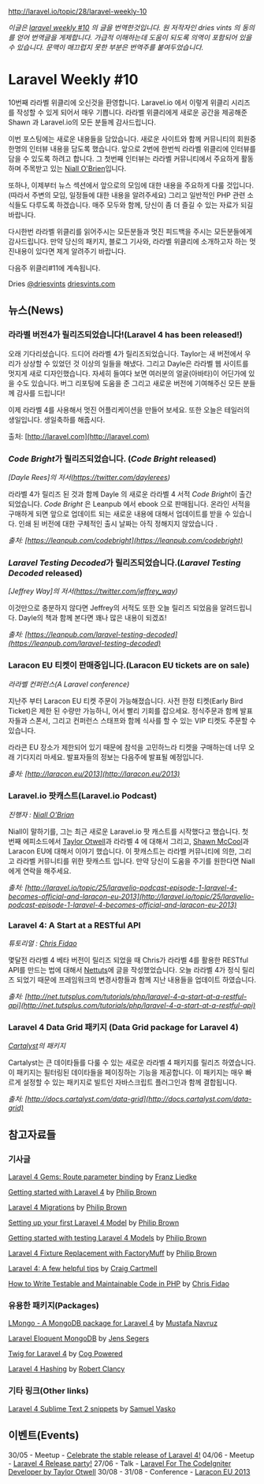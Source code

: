 http://laravel.io/topic/28/laravel-weekly-10

*이글은 [laravel weekly #10](http://laravel.io/topic/28/laravel-weekly-10) 의 글을 번역한것입니다. 원 저작자인 dries vints 의 동의를 얻어 번역글을 게제합니다. 가급적 이해하는데 도움이 되도록 의역이 포함되어 있을 수 있습니다. 문맥이 매끄럽지 못한 부분은 번역주를 붙여두었습니다.*

# Laravel Weekly #10

10번째 라라벨 위클리에 오신것을 환영합니다. Laravel.io 에서 이렇게 위클리 시리즈를 작성할 수 있게 되어서 매우 기쁩니다. 라라벨 위클리에게 새로운 공간을 제공해준 Shawn 과 Laravel.io의 모든 분들께 감사드립니다.

이번 포스팅에는 새로운 내용들을 담았습니다. 새로운 사이트와 함께 커뮤니티의 회원중 한명의 인터뷰 내용을 담도록 했습니다. 앞으로 2번에 한번씩 라라벨 위클리에 인터뷰를 담을 수 있도록 하려고 합니다. 그 첫번째 인터뷰는 라라벨 커뮤니티에서 주요하게 활동하며 주목받고 있는 [Niall O'Brien](http://laravel.io/topic/26/an-interview-with-niall-obrien)입니다.

 또하나, 이제부터 뉴스 섹션에서 앞으로의 모임에 대한 내용을 주요하게 다룰 것입니다. (따라서 주변의 모임, 일정들에 대한 내용을 알려주세요) 그리고 일반적인 PHP 관련 소식들도 다루도록 하겠습니다. 매주 모두와 함께, 당신이 좀 더 즐길 수 있는 자료가 되길 바랍니다.

 다시한번 라라벨 위클리를 읽어주시는 모든분들과 멋진 피드백을 주시는 모든분들에게 감사드립니다. 만약 당신의 패키지, 블로그 기사와, 라라벨 위클리에 소개하고자 하는 멋진내용이 있다면 제게 알려주기 바랍니다.

다음주 위클리#11에 계속됩니다.

Dries
[@driesvints](https://twitter.com/driesvints)
[driesvints.com](http://driesvints.com)

## 뉴스(News)

### 라라벨 버전4가 릴리즈되었습니다!(Laravel 4 has been released!)

 오래 기다리셨습니다. 드디어 라라벨 4가 릴리즈되었습니다. Taylor는 새 버전에서 우리가 상상할 수 있었던 것 이상의 일들을 해냈다. 그리고 Dayle은 라라벨 웹 사이트를 멋지게 새로 디자인했습니다. 자세히 들여다 보면 여러분의 얼굴(아바타)이 어딘가에 있을 수도 있습니다. 버그 리포팅에 도움을 준 그리고 새로운 버전에 기여해주신 모든 분들께 감사를 드립니다!

이제 라라벨 4를 사용해서 멋진 어플리케이션을 만들어 보세요. 또한 오늘은 테일러의 생일입니다. 생일축하를 해줍시다.

출처: [http://laravel.com](http://laravel.com)

### *Code Bright*가 릴리즈되었습니다. (*Code Bright* released)

*[Dayle Rees]의 저서(https://twitter.com/daylerees)*

 라라벨 4가 릴리즈 된 것과 함께 Dayle 의 새로운 라라벨 4 서적 *Code Bright*이 출간되었습니다. *Code Bright* 은 Leanpub 에서 ebook 으로 판매됩니다. 온라인 서적을 구매하게 되면 앞으로 업데이트 되는 새로운 내용에 대해서 업데이트를 받을 수 있습니다. 인쇄 된 버전에 대한 구체적인 출시 날짜는 아직 정해지지 않았습니다 .

*출처: [https://leanpub.com/codebright](https://leanpub.com/codebright)*

### *Laravel Testing Decoded*가 릴리즈되었습니다.(*Laravel Testing Decoded* released)

*[Jeffrey Way]의 저서(https://twitter.com/jeffrey_way)*

 이것만으로 충분하지 않다면 Jeffrey의 서적도 또한 오늘 릴리즈 되었음을 알려드립니다. Dayle의 책과 함께 본다면 꽤나 많은 내용이 되겠죠!

*출처: [https://leanpub.com/laravel-testing-decoded](https://leanpub.com/laravel-testing-decoded)*

### Laracon EU 티켓이 판매중입니다.(Laracon EU tickets are on sale)

*라라벨 컨퍼런스(A Laravel conference)*

 지난주 부터 Laracon EU 티켓 주문이 가능해졌습니다. 사전 한정 티켓(Early Bird Ticket)은 제한 된 수량만 가능하니, 어서 빨리 기회를 잡으세요. 정식주문과 함께 발표자들과 스폰서, 그리고 컨퍼런스 스태프와 함께 식사를 할 수 있는 VIP 티켓도 주문할 수 있습니다.

 라라콘 EU 장소가 제한되어 있기 때문에 참석을 고민하느라 티켓을 구매하는데 너무 오래 기다지리 마세요. 발표자들의 정보는 다음주에 발표될 예정입니다.

*출처: [http://laracon.eu/2013](http://laracon.eu/2013)*

### Laravel.io 팟캐스트(Laravel.io Podcast)

*진행자 : [Niall O'Brian](https://twitter.com/niall_obrien)*

 Niall이 말하기를, 그는 최근 새로운 Laravel.io 팟 캐스트를 시작했다고 했습니다. 첫 번째 에피소드에서 [Taylor Otwell](https://twitter.com/taylorotwell)과 라라벨 4 에 대해서 그리고, [Shawn McCool](https://twitter.com/ShawnMcCool)과 Laracon EU에 대해서 이야기 했습니다. 이 팟캐스트는 라라벨 커뮤니티에 의한, 그리고 라라벨 커뮤니티를 위한 팟캐스트 입니다. 만약 당신이 도움을 주기를 원한다면 Niall에게 연락을 해주세요.


*출처: [http://laravel.io/topic/25/laravelio-podcast-episode-1-laravel-4-becomes-official-and-laracon-eu-2013](http://laravel.io/topic/25/laravelio-podcast-episode-1-laravel-4-becomes-official-and-laracon-eu-2013)*

### Laravel 4: A Start at a RESTful API

*튜토리얼 : [Chris Fidao](https://twitter.com/fideloper)*

 몇달전 라라벨 4 베타 버전이 릴리즈 되었을 때 Chris가 라라벨 4를 활용한 RESTful API를 만드는 법에 대해서 [Nettuts](http://nettuts.com)에 글을 작성했었습니다. 오늘 라라벨 4가 정식 릴리즈 되었기 때문에 프레임워크의 변경사항들과 함께 지난 내용들을 업데이트 하였습니다.

*출처: [http://net.tutsplus.com/tutorials/php/laravel-4-a-start-at-a-restful-api](http://net.tutsplus.com/tutorials/php/laravel-4-a-start-at-a-restful-api)*

### Laravel 4 Data Grid 패키지 (Data Grid package for Laravel 4)

*[Cartalyst](http://www.cartalyst.com/)의 패키지*

Cartalyst는 큰 데이타들를 다룰 수 있는 새로운 라라벨 4 패키지를 릴리즈 하였습니다. 이 패키지는 필터링된 데이타들을 페이징하는 기능을 제공합니다. 이 패키지는 매우 빠르게 설정할 수 있는 패키지로 빌트인 자바스크립트 플러그인과 함께 결합됩니다.

*출처: [http://docs.cartalyst.com/data-grid](http://docs.cartalyst.com/data-grid)*

## 참고자료들

### 기사글

[Laravel 4 Gems: Route parameter binding](http://www.develophp.org/2013/05/laravel-4-route-parameter-binding/) by [Franz Liedke](https://twitter.com/franzliedke)

[Getting started with Laravel 4](http://culttt.com/2013/04/29/getting-started-with-laravel-4/) by [Philip Brown](https://twitter.com/philipbrown)

[Laravel 4 Migrations](http://culttt.com/2013/05/06/laravel-4-migrations/) by [Philip Brown](https://twitter.com/philipbrown)

[Setting up your first Laravel 4 Model](http://culttt.com/2013/05/13/setting-up-your-first-laravel-4-model) by [Philip Brown](https://twitter.com/philipbrown)

[Getting started with testing Laravel 4 Models](http://culttt.com/2013/05/20/getting-started-with-testing-laravel-4-models/) by [Philip Brown](https://twitter.com/philipbrown)

[Laravel 4 Fixture Replacement with FactoryMuff](http://culttt.com/2013/05/27/laravel-4-fixture-replacement-with-factorymuff/) by [Philip Brown](https://twitter.com/philipbrown)

[Laravel 4: A few helpful tips](http://craigcartmell.com/article/show/4/Laravel-4:-A-few-helpful-tips) by [Craig Cartmell](https://twitter.com/craigcartmell1)

[How to Write Testable and Maintainable Code in PHP](http://net.tutsplus.com/tutorials/php/how-to-write-testable-and-maintainable-code-in-php) by [Chris Fidao](https://twitter.com/fideloper)

### 유용한 패키지(Packages)

[LMongo - A MongoDB package for Laravel 4](https://github.com/navruzm/lmongo) by [Mustafa Navruz](https://twitter.com/navruzm)

[Laravel Eloquent MongoDB](https://github.com/jenssegers/Laravel-MongoDB) by [Jens Segers](https://twitter.com/jenssegers)

[Twig for Laravel 4](https://github.com/cogpowered/TwigBridge) by [Cog Powered](http://cogpowered.com/)

[Laravel 4 Hashing](https://github.com/robclancy/laravel4-hashing) by [Robert Clancy](https://twitter.com/RobboClancy)


### 기타 링크(Other links)

[Laravel 4 Sublime Text 2 snippets](https://github.com/bliker/laravel4-snippets) by [Samuel Vasko](https://github.com/bliker)

## 이벤트(Events)

30/05 - Meetup - [Celebrate the stable release of Laravel 4!](http://www.meetup.com/Laravel-Modern-Web-Apps-in-Carmel-Fishers-Indianapolis/events/120430402/)
04/06 - Meetup - [Laravel 4 Release party!](http://www.meetup.com/Laravel-Framework-Fullerton-Meetup-Group/events/117567592/)
27/06 - Talk - [Laravel For The CodeIgniter Developer by Taylor Otwell](http://peersconf.com/2013/sessions#25)
30/08 - 31/08 - Conference - [Laracon EU 2013](http://laracon.eu/2013/)
